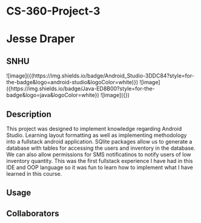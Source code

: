 # CS-360-Project-3
<h1> Jesse Draper</h1>
<h2>SNHU</h2>
	![image]({(https://img.shields.io/badge/Android_Studio-3DDC84?style=for-the-badge&logo=android-studio&logoColor=white)})
 ![image]({https://img.shields.io/badge/Java-ED8B00?style=for-the-badge&logo=java&logoColor=white})
 ![image]({})

## Description
This project was designed to implement knowledge regarding Android Studio. Learning layout formatting as well as implementing methodology into a fullstack android application. SQlite packages allow us to generate a database with tables for accessing the users and inventory in the database. We can also allow permissions for SMS notificatinos to notify users of low inventory quantity. This was the first fullstack experience I have had in this IDE and OOP language so it was fun to learn how to implement what I have learned in this course.

## Usage

## Collaborators

## 
